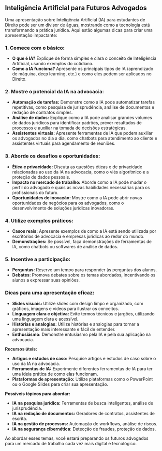 ## Inteligência Artificial para Futuros Advogados

Uma apresentação sobre Inteligência Artificial (IA) para estudantes de Direito pode ser um divisor de águas, mostrando como a tecnologia está transformando a prática jurídica. Aqui estão algumas dicas para criar uma apresentação impactante:

### 1. **Comece com o básico:**
* **O que é IA?** Explique de forma simples e clara o conceito de Inteligência Artificial, usando exemplos do cotidiano.
* **Como a IA funciona?** Apresente os principais tipos de IA (aprendizado de máquina, deep learning, etc.) e como eles podem ser aplicados no Direito.

### 2. **Mostre o potencial da IA na advocacia:**
* **Automação de tarefas:** Demonstre como a IA pode automatizar tarefas repetitivas, como pesquisa de jurisprudência, análise de documentos e redação de contratos simples.
* **Análise de dados:** Explique como a IA pode analisar grandes volumes de dados jurídicos para identificar padrões, prever resultados de processos e auxiliar na tomada de decisões estratégicas.
* **Assistentes virtuais:** Apresente ferramentas de IA que podem auxiliar os advogados no dia a dia, como chatbots para atendimento ao cliente e assistentes virtuais para agendamento de reuniões.

### 3. **Aborde os desafios e oportunidades:**
* **Ética e privacidade:** Discuta as questões éticas e de privacidade relacionadas ao uso da IA na advocacia, como o viés algorítmico e a proteção de dados pessoais.
* **Impacto no mercado de trabalho:** Aborde como a IA pode mudar o perfil do advogado e quais as novas habilidades necessárias para os profissionais do futuro.
* **Oportunidades de inovação:** Mostre como a IA pode abrir novas oportunidades de negócios para os advogados, como o desenvolvimento de soluções jurídicas inovadoras.

### 4. **Utilize exemplos práticos:**
* **Casos reais:** Apresente exemplos de como a IA está sendo utilizada por escritórios de advocacia e empresas jurídicas ao redor do mundo.
* **Demonstrações:** Se possível, faça demonstrações de ferramentas de IA, como chatbots ou softwares de análise de dados.

### 5. **Incentive a participação:**
* **Perguntas:** Reserve um tempo para responder às perguntas dos alunos.
* **Debates:** Promova debates sobre os temas abordados, incentivando os alunos a expressar suas opiniões.

### **Dicas para uma apresentação eficaz:**
* **Slides visuais:** Utilize slides com design limpo e organizado, com gráficos, imagens e vídeos para ilustrar os conceitos.
* **Linguagem clara e objetiva:** Evite termos técnicos e jargões, utilizando uma linguagem clara e acessível.
* **Histórias e analogias:** Utilize histórias e analogias para tornar a apresentação mais interessante e fácil de entender.
* **Enthusiásmo:** Demonstre entusiasmo pela IA e pela sua aplicação na advocacia.

**Recursos úteis:**
* **Artigos e estudos de caso:** Pesquise artigos e estudos de caso sobre o uso da IA na advocacia.
* **Ferramentas de IA:** Experimente diferentes ferramentas de IA para ter uma ideia prática de como elas funcionam.
* **Plataformas de apresentação:** Utilize plataformas como o PowerPoint ou o Google Slides para criar sua apresentação.

**Possíveis tópicos para abordar:**
* **IA na pesquisa jurídica:** Ferramentas de busca inteligentes, análise de jurisprudência.
* **IA na redação de documentos:** Geradores de contratos, assistentes de escrita.
* **IA na gestão de processos:** Automação de workflows, análise de riscos.
* **IA na segurança cibernética:** Detecção de fraudes, proteção de dados.

Ao abordar esses temas, você estará preparando os futuros advogados para um mercado de trabalho cada vez mais digital e tecnológico.
